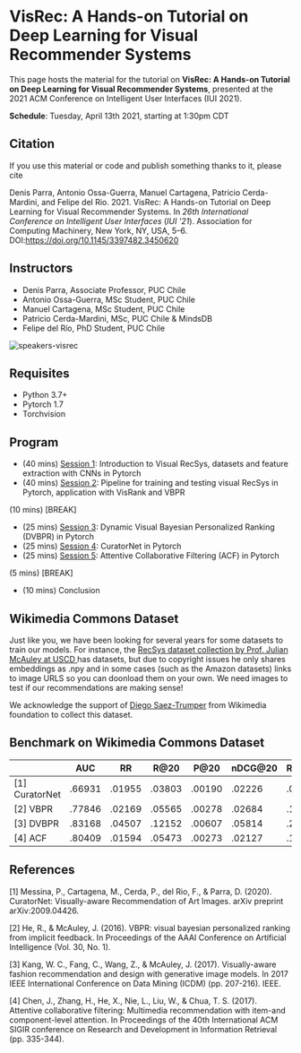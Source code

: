 # VisRec: A Hands-on Tutorial on Deep Learning for Visual Recommender Systems

This page hosts the material for the tutorial on **VisRec: A Hands-on Tutorial on Deep Learning for Visual Recommender Systems**,
presented at the 2021 ACM Conference on Intelligent User Interfaces (IUI 2021).

**Schedule**: Tuesday, April 13th 2021, starting at 1:30pm CDT 

## Citation

If you use this material or code and publish something thanks to it, please cite

Denis Parra, Antonio Ossa-Guerra, Manuel Cartagena, Patricio Cerda-Mardini, and Felipe del Rio. 2021. VisRec: A Hands-on Tutorial on Deep Learning for Visual Recommender Systems. In <i>26th International Conference on Intelligent User Interfaces</i> (<i>IUI '21</i>). Association for Computing Machinery, New York, NY, USA, 5–6. DOI:https://doi.org/10.1145/3397482.3450620


## Instructors

* Denis Parra, Associate Professor, PUC Chile
* Antonio Ossa-Guerra, MSc Student, PUC Chile
* Manuel Cartagena, MSc Student, PUC Chile
* Patricio Cerda-Mardini, MSc, PUC Chile & MindsDB
* Felipe del Río, PhD Student, PUC Chile

![speakers-visrec](https://user-images.githubusercontent.com/208111/114323807-f818ba80-9af4-11eb-84ef-428517a4fe60.jpg)

## Requisites

* Python 3.7+
* Pytorch 1.7
* Torchvision

## Program

* (40 mins) [Session 1](https://github.com/ialab-puc/VisualRecSys-Tutorial-IUI2021/blob/main/slides/Session%201%20VisRec%20Introduction%20.pdf): Introduction to Visual RecSys, datasets and feature extraction with CNNs in Pytorch
* (40 mins) [Session 2](https://github.com/ialab-puc/VisualRecSys-Tutorial-IUI2021/blob/main/slides/Session%202%20Pipeline%20%2B%20VisRank%20%2B%20VBPR.pdf): Pipeline for training and testing visual RecSys in Pytorch, application with VisRank and VBPR

(10 mins) [BREAK] 

* (25 mins) [Session 3](https://github.com/ialab-puc/VisualRecSys-Tutorial-IUI2021/blob/main/slides/Session%203%20DVBPR.pdf): Dynamic Visual Bayesian Personalized Ranking (DVBPR) in Pytorch
* (25 mins) [Session 4](https://github.com/ialab-puc/VisualRecSys-Tutorial-IUI2021/blob/main/slides/Session%204%20CuratorNet.pdf): CuratorNet in Pytorch
* (25 mins) [Session 5](https://github.com/ialab-puc/VisualRecSys-Tutorial-IUI2021/blob/main/slides/Session%205%20ACF.pdf): Attentive Collaborative Filtering (ACF) in Pytorch

(5 mins) [BREAK] 

* (10 mins) Conclusion

## Wikimedia Commons Dataset

Just like you, we have been looking for several years for some datasets to train our models. For instance, the <a href="#">RecSys dataset collection
by Prof. Julian McAuley at USCD </a> has datasets, but due to copyright issues he only shares embeddings as .npy and in some cases (such as the Amazon datasets) links to image URLS so you can doonload them on your own. We need images to test if our recommendations are making sense!

We acknowledge the support of [Diego Saez-Trumper](https://wikimediafoundation.org/profile/diego-saez-trumper/) from Wikimedia foundation to collect this dataset.

## Benchmark on Wikimedia Commons Dataset

|            | AUC     | RR      | R@20    | P@20    | nDCG@20 | R@100   | P@100   | nDCG@100 |
|------------|---------|---------|---------|---------|---------|---------|---------|----------|
| [1] CuratorNet | .66931 | .01955 | .03803 | .00190 | .02226 | .07884 | .00078 | .02943  |
| [2] VBPR       | .77846 | .02169 | .05565 | .00278 | .02684 | .13821 | .00138 | .04105  |
| [3] DVBPR      | .83168 | .04507 | .12152 | .00607 | .05814 | .25695 | .00256 | .08245  |
| [4] ACF        | .80409 | .01594 | .05473 | .00273 | .02127 | .14935 | .00149 | .03781  |

## References

[1] Messina, P., Cartagena, M., Cerda, P., del Rio, F., & Parra, D. (2020). CuratorNet: Visually-aware Recommendation of Art Images. arXiv preprint arXiv:2009.04426.

[2] He, R., & McAuley, J. (2016). VBPR: visual bayesian personalized ranking from implicit feedback. In Proceedings of the AAAI Conference on Artificial Intelligence (Vol. 30, No. 1).

[3] Kang, W. C., Fang, C., Wang, Z., & McAuley, J. (2017). Visually-aware fashion recommendation and design with generative image models. In 2017 IEEE International Conference on Data Mining (ICDM) (pp. 207-216). IEEE.

[4] Chen, J., Zhang, H., He, X., Nie, L., Liu, W., & Chua, T. S. (2017). Attentive collaborative filtering: Multimedia recommendation with item-and component-level attention. In Proceedings of the 40th International ACM SIGIR conference on Research and Development in Information Retrieval (pp. 335-344).
